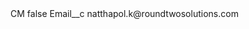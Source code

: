 <?xml version="1.0" encoding="UTF-8"?>
<CustomMetadata xmlns="http://soap.sforce.com/2006/04/metadata" xmlns:xsi="http://www.w3.org/2001/XMLSchema-instance" xmlns:xsd="http://www.w3.org/2001/XMLSchema">
    <label>CM</label>
    <protected>false</protected>
    <values>
        <field>Email__c</field>
        <value xsi:type="xsd:string">natthapol.k@roundtwosolutions.com</value>
    </values>
</CustomMetadata>
